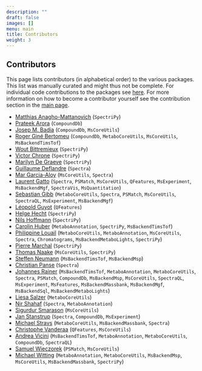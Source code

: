 ```yaml
---
description: ""
draft: false
images: []
menu: main
title: Contributors
weight: 3
---
```


## Contributors

This page lists contributors (in alphabetical order) to the various
packages. This list was manually curated and might thus not be complete. For
individual code contributions to the packages see
[here](https://rformassspectrometry.r-universe.dev/ui#contributors). For more
information on how to become a contributor yourself see the contribution section
in the [main page](https://www.rformassspectrometry.org/).

- [Matthias Anagho-Mattanovich](https://github.com/mmattano) (`SpectriPy`)
- [Prateek Arora](https://github.com/pratarora) (`CompoundDb`)
- [Josep M. Badia](https://github.com/jmbadia) (`CompoundDb`, `MsCoreUtils`)
- [Roger Giné Bertomeu](https://github.com/RogerGinBer) (`CompoundDb`,
  `MetaboCoreUtils`, `MsCoreUtils`, `MsBackendTimsTof`)
- [Wout Bittremieux](https://github.com/bittremieux) (`SpectriPy`)
- [Victor Chrone](https://github.com/guldchrone) (`SpectriPy`)
- [Marilyn De Graeve](https://github.com/mdgrv) (`SpectriPy`)
- [Guillaume Deflandre](https://github.com/guideflandre) (`Spectra`)
- [Mar Garcia-Aloy](https://github.com/mar-garcia) (`MsCoreUtils`, `Spectra`)
- [Laurent Gatto](https://github.com/lgatto) (`Spectra`, `PSMatch`,
  `MsCoreUtils`, `QFeatures`, `MsExperiment`, `MsBackendMgf`, `SpectraVis`,
  `MsQuantitation`)
- [Sebastian Gibb](https://github.com/sgibb) (`MetaboCoreUtils`, `Spectra`,
  `PSMatch`, `MsCoreUtils`, `SpectraQL`, `MsExperiment`, `MsBackendMgf`)
- [Léopold Guyot](https://github.com/leopoldguyot) (`QFeatures`)
- [Helge Hecht](https://github.com/hechth) (`SpectriPy`)
- [Nils Hoffmann](https://github.com/nilshoffmann) (`SpectriPy`)
- [Carolin Huber](https://github.com/chufz) (`MetaboAnnotation`, `SpectriPy`,
  `MsBackendTimsTof`)
- [Philippine Louail](https://github.com/philouail) (`MetaboCoreUtils`,
  `MetaboAnnotation`, `MsCoreUtils`, `Spectra`, `Chromatograms`,
  `MsBackendMetaboLights`, `SpectriPy`)
- [Pierre Marchal](https://github.com/PiMarchal) (`SpectriPy`)
- [Thomas Naake](https://github.com/tnaake) (`MsCoreUtils`, `SpectriPy`)
- [Steffen Neumann](https://github.com/sneumann) (`MsBackendTimsTof`,
  `MsBackendMsp`)
- [Christian Panse](https://github.com/cpanse) (`Spectra`)
- [Johannes Rainer](https://github.com/jorainer) (`MsBackendTimsTof`,
  `MetaboAnnotation`, `MetaboCoreUtils`, `Spectra`, `PSMatch`, `CompoundDb`,
  `MsBackendMsp`, `MsCoreUtils`, `SpectraQL`, `MsExperiment`, `MsFeatures`,
  `MsBackendMassbank`, `MsBackendMgf`, `MsBackendSql`, `MsBackendMetaboLights`)
- [Liesa Salzer](https://github.com/LiesaSalzer) (`MetaboCoreUtils`)
- [Nir Shahaf](https://github.com/aharonilab) (`Spectra`, `MetaboAnnotation`)
- [Sigurdur Smarason](https://github.com/SiggiSmara) (`MsCoreUtils`)
- [Jan Stanstrup](https://github.com/stanstrup) (`Spectra`, `CompoundDb`,
  `MsExperiment`)
- [Michael Stravs](https://github.com/meowcat/) (`MetaboCoreUtils`,
  `MsBackendMassbank`, `Spectra`)
- [Christophe Vanderaa](https://github.com/cvanderaa) (`QFeatures`,
  `MsCoreUtils`)
- [Andrea Vicini](https://github.com/andreavicini) (`MsBackendTimsTof`,
  `MetaboAnnotation`, `MetaboCoreUtils`, `CompoundDb`, `SpectraQL`)
- [Samuel Wieczorek](https://github.com/samWieczorek) (`PSMatch`, `MsCoreUtils`)
- [Michael Witting](https://github.com/michaelwitting/) (`MetaboAnnotation`,
  `MetaboCoreUtils`, `MsBackendMsp`, `MsCoreUtils`, `MsBackendMassbank`,
  `SpectriPy`)
  
